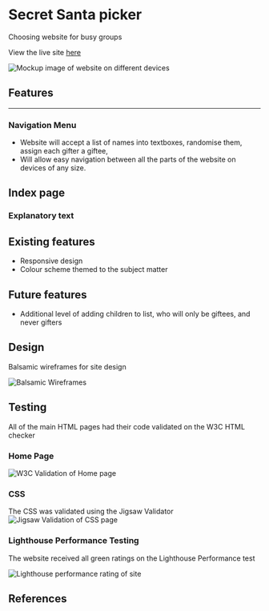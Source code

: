 # Secret Santa picker

Choosing website for busy groups

View the live site [here](https://daveguthib.github.io/Project_Portfolio_2/) 

![Mockup image of website on different devices](https:TBD.PNG)


## Features
---

### Navigation Menu
- Website will accept a list of names into textboxes, randomise them, assign each gifter a giftee,
- Will allow easy navigation between all the parts of the website on devices of any size.


## Index page


### Explanatory text


## Existing features

- Responsive design
- Colour scheme themed to the subject matter


## Future features

- Additional level of adding children to list, who will only be giftees, and never gifters

## Design

Balsamic wireframes for site design

![Balsamic Wireframes](https://TBD.png)



## Testing

All of the main HTML pages had their code validated on the W3C HTML checker

### Home Page
![W3C Validation of Home page](https://TBD.PNG)

### CSS

The CSS was validated using the Jigsaw Validator
![Jigsaw Validation of CSS page](TBD.PNG)


### Lighthouse Performance Testing

The website received all green ratings on the Lighthouse Performance test

![Lighthouse performance rating of site](TBD.PNG)



## References

